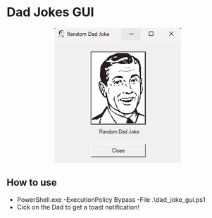 # Dad Jokes GUI
<p align="center">
  <img src="https://raw.githubusercontent.com/Tachaeon/Dad_Jokes/main/images/dad.png" />
</p>


## How to use
- PowerShell.exe -ExecutionPolicy Bypass -File .\dad_joke_gui.ps1
- Cick on the Dad to get a toast notification!
